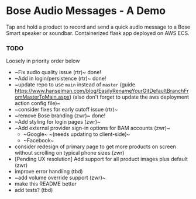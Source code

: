 # Bose Audio Messages - A Demo
Tap and hold a product to record and send a quick audio message to a Bose Smart speaker or soundbar. Containerized flask app deployed on AWS ECS.

### TODO
Loosely in priority order below
- ~Fix audio quality issue (rtr)~ done!
- ~Add in login/persistence (rtr)~ done!
- ~update repo to use `main` instead of `master` (guide https://www.hanselman.com/blog/EasilyRenameYourGitDefaultBranchFromMasterToMain.aspx) (also don't forget to update the aws deployment action config file)~
- ~consider fixes for early cutoff issue (rtr)~
- ~remove Bose branding (zwr)~ done!
- ~Add styling for login pages (zwr)~
- ~Add external provider sign-in options for BAM accounts (zwr)~
  - ~Google~ ~(needs updating to client-side)~
  - ~Facebook~
- consider redesign of primary page to get more products on screen without scrolling on typical phone sizes (zwr)
- [Pending UX resolution] Add support for all product images plus default (zwr)
- improve error handling (tbd)
- ~add volume override support (zwr)~
- make this README better
- add tests? (tbd)
